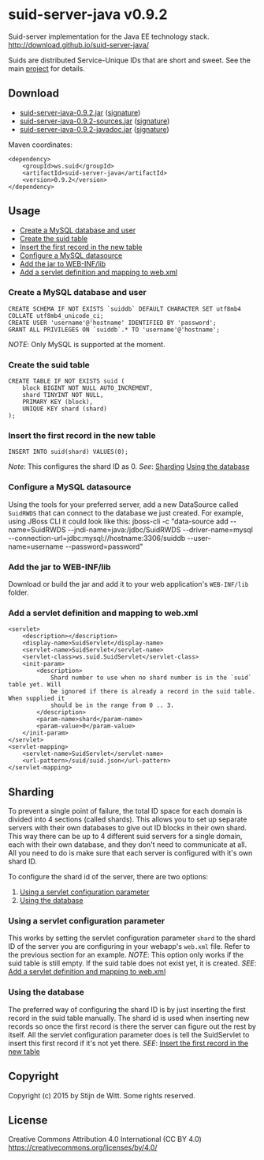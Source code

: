 # suid-server-java v0.9.2
Suid-server implementation for the Java EE technology stack.
http://download.github.io/suid-server-java/

Suids are distributed Service-Unique IDs that are short and sweet.
See the main [project](https://download.github.io/suid/) for details.

## Download
* [suid-server-java-0.9.2.jar](http://search.maven.org/remotecontent?filepath=ws/suid/suid-server-java/0.9.2/suid-server-java-0.9.2.jar) ([signature](http://search.maven.org/remotecontent?filepath=ws/suid/suid-server-java/0.9.2/suid-server-java-0.9.2.jar.asc))
* [suid-server-java-0.9.2-sources.jar](http://search.maven.org/remotecontent?filepath=ws/suid/suid-server-java/0.9.2/suid-server-java-0.9.2-sources.jar) ([signature](http://search.maven.org/remotecontent?filepath=ws/suid/suid-server-java/0.9.2/suid-server-java-0.9.2-sources.jar.asc))
* [suid-server-java-0.9.2-javadoc.jar](http://search.maven.org/remotecontent?filepath=ws/suid/suid-server-java/0.9.2/suid-server-java-0.9.2-javadoc.jar) ([signature](http://search.maven.org/remotecontent?filepath=ws/suid/suid-server-java/0.9.2/suid-server-java-0.9.2-javadoc.jar.asc))

Maven coordinates:

	<dependency>
		<groupId>ws.suid</groupId>
		<artifactId>suid-server-java</artifactId>
		<version>0.9.2</version>
	</dependency>

## Usage
* [Create a MySQL database and user](#create-a-mysql-database-and-user)
* [Create the suid table](#create-the-suid-table)
* [Insert the first record in the new table](#insert-the-first-record-in-the-new-table)
* [Configure a MySQL datasource](#configure-a-mysql-datasource)
* [Add the jar to WEB-INF/lib](#add-the-jar-to-web-inf-lib)
* [Add a servlet definition and mapping to web.xml](#add-a-servlet-definition-and-mapping-to-web-xml)

### Create a MySQL database and user
	CREATE SCHEMA IF NOT EXISTS `suiddb` DEFAULT CHARACTER SET utf8mb4 COLLATE utf8mb4_unicode_ci;
	CREATE USER 'username'@'hostname' IDENTIFIED BY 'password';
	GRANT ALL PRIVILEGES ON `suiddb`.* TO 'username'@'hostname';
*NOTE*: Only MySQL is supported at the moment.

### Create the suid table
	CREATE TABLE IF NOT EXISTS suid (
		block BIGINT NOT NULL AUTO_INCREMENT,
		shard TINYINT NOT NULL,
		PRIMARY KEY (block),
		UNIQUE KEY shard (shard)
	);

### Insert the first record in the new table
	INSERT INTO suid(shard) VALUES(0);
*Note*: This configures the shard ID as 0. 
*See*: [Sharding](#sharding) [Using the database](#using-the-database)

### Configure a MySQL datasource
Using the tools for your preferred server, add a new DataSource called `SuidRWDS` that can connect to the database we just created.
For example, using JBoss CLI it could look like this:
	jboss-cli -c "data-source add --name=SuidRWDS --jndi-name=java:/jdbc/SuidRWDS --driver-name=mysql --connection-url=jdbc:mysql://hostname:3306/suiddb --user-name=username --password=password"

### Add the jar to WEB-INF/lib
Download or build the jar and add it to your web application's `WEB-INF/lib` folder.

### Add a servlet definition and mapping to web.xml
	<servlet>
		<description></description>
		<display-name>SuidServlet</display-name>
		<servlet-name>SuidServlet</servlet-name>
		<servlet-class>ws.suid.SuidServlet</servlet-class>
		<init-param>
			<description>
				Shard number to use when no shard number is in the `suid` table yet. Will
				be ignored if there is already a record in the suid table. When supplied it
				should be in the range from 0 .. 3.
			</description>
			<param-name>shard</param-name>
			<param-value>0</param-value>
		</init-param>
	</servlet>
	<servlet-mapping>
		<servlet-name>SuidServlet</servlet-name>
		<url-pattern>/suid/suid.json</url-pattern>
	</servlet-mapping>

## Sharding
To prevent a single point of failure, the total ID space for each domain is divided into 4 sections (called shards). 
This allows you to set up separate servers with their own databases to give out ID blocks in their own shard. This way there can be up to 4 different suid servers for a single domain, each with their own database, and they don't need to communicate at all. All you need to do is make sure that each server is configured with it's own shard ID.

To configure the shard id of the server, there are two options:
1. [Using a servlet configuration parameter](#using-a-servlet-configuration-parameter)
2. [Using the database](#using-the-database)

### Using a servlet configuration parameter
This works by setting the servlet configuration parameter `shard` to the shard ID of the server you are configuring in your webapp's `web.xml` file. Refer to the previous section for an example. 
*NOTE*: This option only works if the suid table is still empty. If the suid table does not exist yet, it is created.
*SEE*: [Add a servlet definition and mapping to web.xml](#add-a-servlet-definition-and-mapping-to-web-xml)

### Using the database
The preferred way of configuring the shard ID is by just inserting the first record in the suid table manually. The shard id is used when inserting new records so once the first record is there the server can figure out the rest by itself. All the servlet configuration parameter does is tell the SuidServlet to insert this first record if it's not yet there.
*SEE*: [Insert the first record in the new table](#insert-the-first-record-in-the-new-table)

## Copyright
Copyright (c) 2015 by Stijn de Witt. Some rights reserved.

## License
Creative Commons Attribution 4.0 International (CC BY 4.0)
https://creativecommons.org/licenses/by/4.0/

